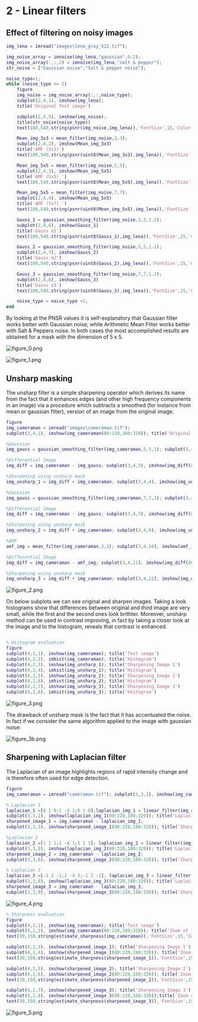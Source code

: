 # 2 - Linear filters
## Effect of filtering on noisy images

```Matlab
img_lena = imread("images\lena_gray_512.tif");

img_noise_array = imnoise(img_lena,"gaussian",0.2);
img_noise_array(:,:,2) = imnoise(img_lena,"salt & pepper");
str_noise = ["Gaussian noise","Salt & pepper noise"];

noise_type=1;
while (noise_type <= 2)
    figure
    img_noise = img_noise_array(:,:,noise_type);
    subplot(2,4,1), imshow(img_lena);
    title('Original Test image')

    subplot(2,4,5), imshow(img_noise);
    title(str_noise(noise_type))
    text(180,540,string(psnr(img_noise,img_lena)),'FontSize',15,'Color','r');

    Mean_img_3x3 = mean_filter(img_noise,3,3);
    subplot(2,4,2), imshow(Mean_img_3x3)
    title('AMF (3x3)')
    text(180,540,string(psnr(uint8(Mean_img_3x3),img_lena)),'FontSize',15,'Color','r');

    Mean_img_5x5 = mean_filter(img_noise,5,5);
    subplot(2,4,3), imshow(Mean_img_5x5)
    title('AMF (5x5) ')
    text(180,540,string(psnr(uint8(Mean_img_5x5),img_lena)),'FontSize',15,'Color','r');

    Mean_img_5x5 = mean_filter(img_noise,7,7);
    subplot(2,4,4), imshow(Mean_img_5x5)
    title('AMF (7x7) ')
    text(180,540,string(psnr(uint8(Mean_img_5x5),img_lena)),'FontSize',15,'Color','r');

    Gauss_1 = gaussian_smoothing_filter(img_noise,3,3,1.2);
    subplot(2,4,6), imshow(Gauss_1)
    title('Gauss σ1')
    text(180,540,string(psnr(uint8(Gauss_1),img_lena)),'FontSize',15,'Color','r');

    Gauss_2 = gaussian_smoothing_filter(img_noise,5,5,1.2);
    subplot(2,4,7), imshow(Gauss_2)
    title('Gauss σ2')
    text(180,540,string(psnr(uint8(Gauss_2),img_lena)),'FontSize',15,'Color','r');

    Gauss_3 = gaussian_smoothing_filter(img_noise,7,7,1.2);
    subplot(2,4,8), imshow(Gauss_3)
    title('Gauss σ3')
    text(180,540,string(psnr(uint8(Gauss_3),img_lena)),'FontSize',15,'Color','r');

    noise_type = noise_type +1;
end
```

By looking at the PNSR values it is self-explanatory that Gaussian filter works better with Gaussian noise, while Arithmetic Mean Filter works better with Salt & Peppers noise. In both cases the most accomplished results are obtained for a mask with the dimension of 5 x 5. 

![figure_0.png](README_images/figure_0.png)

![figure_1.png](README_images/figure_1.png)

## Unsharp masking
The unsharp filter is a simple sharpening operator which derives its name from the fact that it enhances edges (and other high frequency components in an image) via a procedure which subtracts a smoothed (for instance from mean or gaussian filter), version of an image from the original image.

```Matlab
figure
img_cameraman = imread("images\cameraman.tif");
subplot(3,4,1), imshow(img_cameraman(80:220,180:320)); title('Original Image')

%Gaussian 
img_gauss = gaussian_smoothing_filter(img_cameraman,5,5,1); subplot(3,4,2),imshow(img_gauss(80:220,180:320)); title('Gauss Filter')

%Differential Image
img_diff = img_cameraman - img_gauss; subplot(3,4,3), imshow(img_diff(80:220,180:320)); title('Differential Image')

%Sharpening using unsharp mask
img_unsharp_1 = img_diff + img_cameraman; subplot(3,4,4), imshow(img_unsharp_1(80:220,180:320)); title('Unsharp mask')

%Gaussian 
img_gauss = gaussian_smoothing_filter(img_cameraman,7,7,3); subplot(3,4,6),imshow(img_gauss(80:220,180:320)); title('Gauss Filter')

%Differential Image
img_diff = img_cameraman - img_gauss; subplot(3,4,7), imshow(img_diff(80:220,180:320)); title('Differential Image')

%Sharpening using unsharp mask
img_unsharp_2 = img_diff + img_cameraman; subplot(3,4,8), imshow(img_unsharp_2(80:220,180:320)); title('Unsharp mask')

%AMF
amf_img = mean_filter(img_cameraman,3,3); subplot(3,4,10), imshow(amf_img(80:220,180:320)); title('AMF Filter')

%Differential Image
img_diff = img_cameraman - amf_img; subplot(3,4,11), imshow(img_diff(80:220,180:320)); title('Differential Image')

%Sharpening using unsharp mask
img_unsharp_3 = img_diff + img_cameraman; subplot(3,4,12), imshow(img_unsharp_3(80:220,180:320)); title('Unsharp mask')
```

![figure_2.png](README_images/figure_2.png)

On below subplots we can see original and sharpen images. Taking a look histograms show that differences between original and third  image are very small, while the first and the second ones look brithter. Moreover, unsharp method can be used in contrast improving, in fact by taking a closer look at the image and to the histogram, reveals that contrast is enhanced. 


```Matlab

% Histogram evaluation
figure
subplot(4,2,1), imshow(img_cameraman); title('Test image')
subplot(4,2,2), imhist(img_cameraman); title('Histogram')
subplot(4,2,3), imshow(img_unsharp_1); title('Sharpening Image 1')
subplot(4,2,4), imhist(img_unsharp_1); title('Histogram')
subplot(4,2,5), imshow(img_unsharp_2); title('Sharpening Image 2')
subplot(4,2,6), imhist(img_unsharp_2); title('Histogram')
subplot(4,2,7), imshow(img_unsharp_3); title('Sharpening Image 3')
subplot(4,2,8), imhist(img_unsharp_3); title('Histogram')
```

![figure_3.png](README_images/figure_3.png)

The drawback of unsharp mask is the fact that it has accentuated the noise. In fact if we consider the same algorithm applied to the image with gaussian noise:

![figure_3b.png](README_images/figure_3b.png)



## Sharpening with Laplacian filter
The Laplacian of an image highlights regions of rapid intensity change and is therefore often used for edge detection. 

```Matlab
figure
img_cameraman = imread("cameraman.tif"); subplot(3,3,1), imshow(img_cameraman(80:220,180:320)); title('Input Image')

% Laplacian 1
laplacian_1 =[0 1 0;1 -4 1;0 1 0];laplacian_img_1 = linear_filter(img_cameraman ,laplacian_1);
subplot(3,3,2), imshow(laplacian_img_1(80:220,180:320)); title('Laplacian Filter')
sharpened_image_1 = img_cameraman - laplacian_img_1;
subplot(3,3,3), imshow(sharpened_image_1(80:220,180:320)); title('Sharpened Image')

%Laplacian 2
laplacian_2 =[1 1 1;1 -8 1;1 1 1]; laplacian_img_2 = linear_filter(img_cameraman ,laplacian_2);
subplot(3,3,5), imshow(laplacian_img_2(80:220,180:320)); title('Laplacian Filter')
sharpened_image_2 = img_cameraman - laplacian_img_2;
subplot(3,3,6), imshow(sharpened_image_2(80:220,180:320)); title('Sharpened Image')

% Laplacian 3
laplacian_3 =[-1 2 -1;2 -4 2;-1 2 -1]; laplacian_img_3 = linear_filter(img_cameraman ,laplacian_3);
subplot(3,3,8), imshow(laplacian_img_3(80:220,180:320)); title('Laplacian Filter')
sharpened_image_3 = img_cameraman - laplacian_img_3;
subplot(3,3,9), imshow(sharpened_image_3(80:220,180:320)); title('Sharpened Image')
```

![figure_4.png](README_images/figure_4.png)



```Matlab
% Sharpness evaluation
figure
subplot(4,2,1), imshow(img_cameraman); title('Test image')
subplot(4,2,2), imshow(img_cameraman(80:220,180:320)); title('Zoom of test image');
text(30,150,string(estimate_sharpness(img_cameraman)),'FontSize',15,'Color','r');

subplot(4,2,3), imshow(sharpened_image_1); title('Sharpening Image 1')
subplot(4,2,4), imshow(sharpened_image_1(80:220,180:320)); title('Zoom of Sharpening Image 1')
text(30,150,string(estimate_sharpness(sharpened_image_1)),'FontSize',15,'Color','r');

subplot(4,2,5), imshow(sharpened_image_2); title('Sharpening Image 2')
subplot(4,2,6), imshow(sharpened_image_2(80:220,180:320)); title('Zoom of Sharpening Image 2')
text(30,150,string(estimate_sharpness(sharpened_image_2)),'FontSize',15,'Color','r');

subplot(4,2,7), imshow(sharpened_image_3); title('Sharpening Image 3')
subplot(4,2,8), imshow(sharpened_image_3(80:220,180:320));title('Zoom of Sharpening Image 3')
text(30,150,string(estimate_sharpness(sharpened_image_3)),'FontSize',15,'Color','r');
```

![figure_5.png](README_images/figure_5.png)


